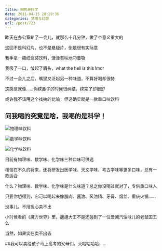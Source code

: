 ```yaml
---
title: 喝的是科学
date: 2011-04-15 20:29:36
categories: 梦境与幻想
url: /post/723
---
```


昨天在办公室趴了一会儿，就那么十几分钟，做了个意义重大的

这回不是科幻片，也不是悬疑片，倒是很有实际意

我手拿一瓶纸盒装饮料，津津有味地叼着吸

我吸了一口，皱起了眉头，what the hell is this !mor

不过一会儿之后，嘴里又泛起另一种味道，不算好喝却很特

这感觉就像……你挖鼻子的时候很纠结，挖完了却很舒

或许我不该用这个找抽的比喻，但这确实就是一款重口味饮料

## 问我喝的究竟是啥，我喝的是科学！

![](https://storageapi.fleek.co/0a3a8890-e65e-47ce-93d7-0442b9209d38-bucket/blog/posts/2011-04/04-15/1.jpg "物理味饮料")

![](https://storageapi.fleek.co/0a3a8890-e65e-47ce-93d7-0442b9209d38-bucket/blog/posts/2011-04/04-15/2.jpg "数学味饮料")

![](https://storageapi.fleek.co/0a3a8890-e65e-47ce-93d7-0442b9209d38-bucket/blog/posts/2011-04/04-15/3.jpg "化学味饮料")

目前有物理味、数学味、化学味三种口味可供选

相信在不久的将来，还将研发出医学味、天文学味、考古学味等更多口味，总有一款适合

什么？物理味、数学味、化学味是什么味道？总之你没喝过就对了，专供重口味人

只要你想得到，它可以喝起来像腊肉、酱油、风油精、牙膏、烟丝、重庆火锅……

没事儿，不用担心卖不出

小时候看的《魔方世界》里，邋遢大王不是还碰到了一位爱闻汽油味儿的老鼠国王么

当然，如果实在卖不出去

##我可以卖给孩子马上高考的父母们，灭哈哈哈哈……